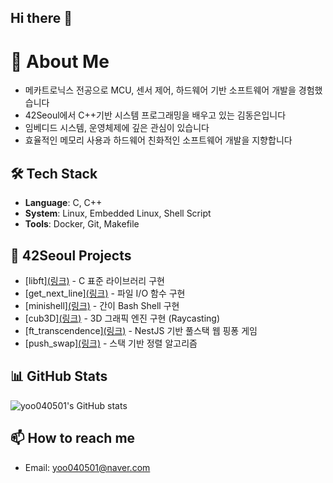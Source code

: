 ## Hi there 👋

# 👋 About Me
- 메카트로닉스 전공으로 MCU, 센서 제어, 하드웨어 기반 소프트웨어 개발을 경험했습니다
- 42Seoul에서 C++기반 시스템 프로그래밍을 배우고 있는 김동은입니다
- 임베디드 시스템, 운영체제에 깊은 관심이 있습니다
- 효율적인 메모리 사용과 하드웨어 친화적인 소프트웨어 개발을 지향합니다

## 🛠 Tech Stack
- **Language**: C, C++
- **System**: Linux, Embedded Linux, Shell Script
- **Tools**: Docker, Git, Makefile

## 🚀 42Seoul Projects
- [libft][(링크)](https://github.com/yoo040501/42seoul/tree/master/libft) - C 표준 라이브러리 구현
- [get_next_line][(링크)](https://github.com/yoo040501/42seoul/tree/master/get_next_line) - 파일 I/O 함수 구현
- [minishell][(링크)](https://github.com/yoo040501/42seoul/tree/master/minishell) - 간이 Bash Shell 구현
- [cub3D][(링크)](https://github.com/yoo040501/42seoul/tree/master/cub3D) - 3D 그래픽 엔진 구현 (Raycasting)
- [ft_transcendence][(링크)](https://github.com/yoo040501/42seoul/tree/master/ft_transcendence) - NestJS 기반 풀스택 웹 핑퐁 게임
- [push_swap][(링크)](https://github.com/yoo040501/42seoul/tree/master/push_swap) - 스택 기반 정렬 알고리즘

## 📊 GitHub Stats
![yoo040501's GitHub stats](https://github-readme-stats.vercel.app/api?username=yoo040501&show_icons=true&theme=radical)

## 📫 How to reach me
- Email: yoo040501@naver.com

